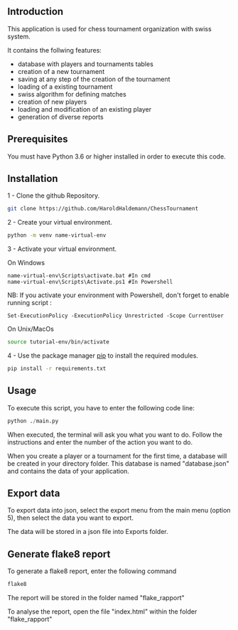 ## Introduction

This application is used for chess tournament organization with swiss system.

It contains the follwing features:
- database with players and tournaments tables
- creation of a new tournament
- saving at any step of the creation of the tournament
- loading of a existing tournament
- swiss algorithm for defining matches
- creation of new players
- loading and modification of an existing player
- generation of diverse reports

## Prerequisites

You must have Python 3.6 or higher installed in order to execute this code.

## Installation

1 - Clone the github Repository.

```bash
git clone https://github.com/HaroldHaldemann/ChessTournament
```

2 - Create your virtual environment.

```bash
python -m venv name-virtual-env
```

3 - Activate your virtual environment.

On Windows
```windows
name-virtual-env\Scripts\activate.bat #In cmd
name-virtual-env\Scripts\Activate.ps1 #In Powershell
```

NB: If you activate your environment with Powershell, don't forget to enable running script :
```windows
Set-ExecutionPolicy -ExecutionPolicy Unrestricted -Scope CurrentUser
```

On Unix/MacOs
```bash
source tutorial-env/bin/activate
```

4 - Use the package manager [pip](https://pip.pypa.io/en/stable/) to install the required modules.

```bash
pip install -r requirements.txt
```

## Usage

To execute this script, you have to enter the following code line:

```python
python ./main.py
```

When executed, the terminal will ask you what you want to do.
Follow the instructions and enter the number of the action you want to do.

When you create a player or a tournament for the first time, a database will be created in your directory folder. This database is named "database.json" and contains the data of your application.

## Export data

To export data into json, select the export menu from the main menu (option 5), then select the data you  want to export.

The data will be stored in a json file into Exports folder.

## Generate flake8 report

To generate a flake8 report, enter the following command
```bash
flake8
```

The report will be stored in the folder named "flake_rapport"

To analyse the report, open the file "index.html" within the folder "flake_rapport"